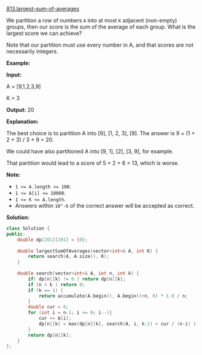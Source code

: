 [813.largest-sum-of-averages](https://leetcode.com/problems/largest-sum-of-averages/)  

We partition a row of numbers `A` into at most `K` adjacent (non-empty) groups, then our score is the sum of the average of each group. What is the largest score we can achieve?

Note that our partition must use every number in A, and that scores are not necessarily integers.

  
**Example:**
  
**Input:** 
  
A = \[9,1,2,3,9\]
  
K = 3
  
**Output:** 20
  
**Explanation:** 
  
The best choice is to partition A into \[9\], \[1, 2, 3\], \[9\]. The answer is 9 + (1 + 2 + 3) / 3 + 9 = 20.
  
We could have also partitioned A into \[9, 1\], \[2\], \[3, 9\], for example.
  
That partition would lead to a score of 5 + 2 + 6 = 13, which is worse.
  

**Note:**

*   `1 <= A.length <= 100`.
*   `1 <= A[i] <= 10000`.
*   `1 <= K <= A.length`.
*   Answers within `10^-6` of the correct answer will be accepted as correct.  



**Solution:**  

```cpp
class Solution {
public:
    double dp[201][201] = {0};
    
    double largestSumOfAverages(vector<int>& A, int K) {
        return search(A, A.size(), K);
    }
    
    double search(vector<int>& A, int n, int k) {
        if( dp[n][k] != 0 ) return dp[n][k];
        if (n < k ) return 0;
        if (k == 1) {
            return accumulate(A.begin(), A.begin()+n, 0) * 1.0 / n;
        }
        double cur = 0;
        for (int i = n-1; i >= 0; i--){
            cur += A[i];
            dp[n][k] = max(dp[n][k], search(A, i, k-1) + cur / (n-i) );
        }
        return dp[n][k];
    }
};
```
      